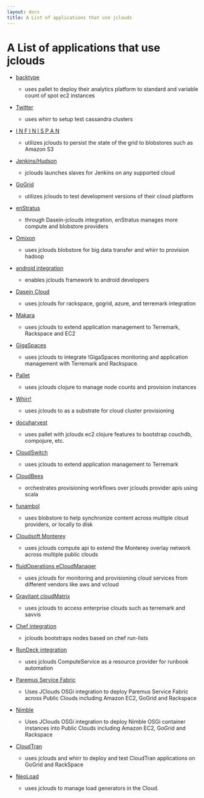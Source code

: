 ```yaml
---
layout: docs
title: A List of applications that use jclouds
---
```


# A List of applications that use jclouds


  * [backtype](http://www.backtype.com/)
    * uses pallet to deploy their analytics platform to standard and variable count of spot ec2 instances

  * [Twitter](http://www.twitter.com)
    * uses whirr to setup test cassandra clusters

  * [ I N F I N I S P A N](http://www.jboss.org/infinispan)
    * utilizes jclouds to persist the state of the grid to blobstores such as  Amazon S3

  * [Jenkins/Hudson](https://github.com/ccustine/jclouds-plugin)
    * jclouds launches slaves for Jenkins on any supported cloud

  * [GoGrid](http://www.gogrid.com/)
    * utilizes jclouds to test development versions of their cloud platform

  * [enStratus](http://www.enstratus.com/)
    * through Dasein-jclouds integration, enStratus manages more compute and blobstore providers

  * [Omixon](http://www.omixon.com/)
    * uses jclouds blobstore for big data transfer and whirr to provision hadoop

  * [android integration](http://code.google.com/p/jclouds-android)
    * enables jclouds framework to android developers

  * [Dasein Cloud](http://sourceforge.net/projects/dasein-cloud)
    * uses jclouds for rackspace, gogrid, azure, and terremark integration

  * [Makara](http://www.makara.com)
    * uses jclouds to extend application management to Terremark, Rackspace and EC2

  * [GigaSpaces](http://www.gigaspaces.com)
    * uses jclouds to integrate !GigaSpaces monitoring and application management with Terremark and Rackspace.

  * [Pallet](http://hugoduncan.github.com/pallet)
    * uses jclouds clojure to manage node counts and provision instances

  * [Whirr!](http://github.com/tomwhite/whirr)
    * uses jclouds to as a substrate for cloud cluster provisioning

  * [docuharvest](https://docuharvest.com/)
    * uses pallet with jclouds ec2 clojure features to bootstrap couchdb, compojure, etc.

  * [CloudSwitch](http://www.cloudswitch.com/)
    * uses jclouds to extend application management to Terremark

  * [CloudBees](http://cloudbees.com/)
    * orchestrates provisioning workflows over jclouds provider apis using scala

  * [funambol](https://www.forge.funambol.org/DomainHome.html)
    * uses blobstore to help synchronize content across multiple cloud providers, or locally to disk

  * [Cloudsoft Monterey](http://www.cloudsoftcorp.com/)
    * uses jclouds compute api to extend the Monterey overlay network across multiple public clouds

  * [fluidOperations eCloudManager](http://www.fluidops.com/ecloudmanager.html)
    * uses jclouds for monitoring and provisioning cloud services from different vendors like aws and vcloud

  * [Gravitant cloudMatrix](http://www.gravitant.com)
    * uses jclouds to access enterprise clouds such as terremark and savvis

  * [Chef integration](https://github.com/jclouds/jclouds-chef)
    * jclouds bootstraps nodes based on chef run-lists

  * [RunDeck integration](https://github.com/gschueler/rundeck-jclouds)
    * uses jclouds ComputeService as a resource provider for runbook automation

  * [Paremus Service Fabric](http://www.paremus.com/psf)
    * Uses JClouds OSGi integration to deploy Paremus Service Fabric across Public Clouds including Amazon EC2, GoGrid and Rackspace

  * [Nimble](http://www.paremus.com/nimble)
    * Uses JClouds OSGi integration to deploy Nimble OSGi container instances into Public Clouds including Amazon EC2, GoGrid and Rackspace

  * [CloudTran](http://www.cloudtran.com)
    * uses jclouds and whirr to deploy and test CloudTran applications on GoGrid and RackSpace

  * [NeoLoad](http://www.neotys.com/product/neoload-cloud-testing.html)
    * uses jclouds to manage load generators in the Cloud.

